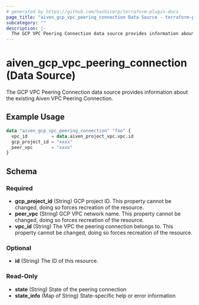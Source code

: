 ```yaml
---
# generated by https://github.com/hashicorp/terraform-plugin-docs
page_title: "aiven_gcp_vpc_peering_connection Data Source - terraform-provider-aiven"
subcategory: ""
description: |-
  The GCP VPC Peering Connection data source provides information about the existing Aiven VPC Peering Connection.
---
```


# aiven_gcp_vpc_peering_connection (Data Source)

The GCP VPC Peering Connection data source provides information about the existing Aiven VPC Peering Connection.

## Example Usage

```terraform
data "aiven_gcp_vpc_peering_connection" "foo" {
  vpc_id         = data.aiven_project_vpc.vpc.id
  gcp_project_id = "xxxx"
  peer_vpc       = "xxxx"
}
```

<!-- schema generated by tfplugindocs -->
## Schema

### Required

- **gcp_project_id** (String) GCP project ID. This property cannot be changed, doing so forces recreation of the resource.
- **peer_vpc** (String) GCP VPC network name. This property cannot be changed, doing so forces recreation of the resource.
- **vpc_id** (String) The VPC the peering connection belongs to. This property cannot be changed, doing so forces recreation of the resource.

### Optional

- **id** (String) The ID of this resource.

### Read-Only

- **state** (String) State of the peering connection
- **state_info** (Map of String) State-specific help or error information


